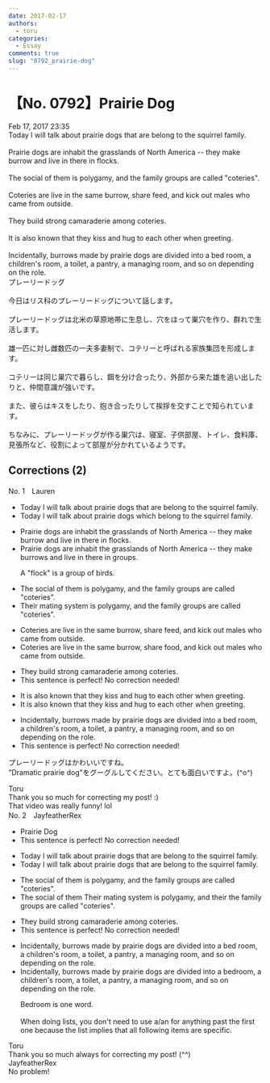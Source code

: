```yaml
---
date: 2017-02-17
authors:
  - toru
categories:
  - Essay
comments: true
slug: "0792_prairie-dog"
---
```


# 【No. 0792】Prairie Dog
<div class="date">Feb 17, 2017 23:35</div>
<div id="post"><div id="body_show_ori">
Today I will talk about prairie dogs that are belong to the squirrel family.<br/><br/>Prairie dogs are inhabit the grasslands of North America -- they make burrow and live in there in flocks.<br/><br/>The social of them is polygamy, and the family groups are called "coteries".<br/><br/>Coteries are live in the same burrow, share feed, and kick out males who came from outside.<br/><br/>They build strong camaraderie among coteries.<br/><br/>It is also known that they kiss and hug to each other when greeting.<br/><br/>Incidentally, burrows made by prairie dogs are divided into a bed room, a children's room, a toilet, a pantry, a managing room, and so on depending on the role.
</div></div>

<!-- more -->

<div id="post_ja"><div id="body_show_mo">
プレーリードッグ<br/><br/>今日はリス科のプレーリードッグについて話します。<br/><br/>プレーリードッグは北米の草原地帯に生息し、穴をほって巣穴を作り、群れで生活します。<br/><br/>雄一匹に対し雌数匹の一夫多妻制で、コテリーと呼ばれる家族集団を形成します。<br/><br/>コテリーは同じ巣穴で暮らし、餌を分け合ったり、外部から来た雄を追い出したりと、仲間意識が強いです。<br/><br/>また、彼らはキスをしたり、抱き合ったりして挨拶を交すことで知られています。<br/><br/>ちなみに、プレーリードッグが作る巣穴は、寝室、子供部屋、トイレ、食料庫、見張所など、役割によって部屋が分かれているようです。
</div></div>

## Corrections (2)
<div id="block"><div class="first_name"> No. 1　<span class="just_name">Lauren</span></div><div id="block2">
<ul class="correction_field">
<li class="incorrect">Today I will talk about prairie dogs that are belong to the squirrel family.</li>
<li class="corrected correct">
Today I will talk about prairie dogs <span class="f_blue">which</span> belong to the squirrel family.
</li>
</ul>
<ul class="correction_field">
<li class="incorrect">Prairie dogs are inhabit the grasslands of North America -- they make burrow and live in there in flocks.</li>
<li class="corrected correct">
Prairie dogs <span class="f_red"><span class="sline">are</span></span> inhabit the grasslands of North America -- they make burrow<span class="f_blue">s</span> and live <span class="f_red"><span class="sline">in</span></span> there in <span class="f_blue">groups</span>.
<p class="correction_comment">A "flock" is a group of birds.</p>
</li>
</ul>
<ul class="correction_field">
<li class="incorrect">The social of them is polygamy, and the family groups are called "coteries".</li>
<li class="corrected correct">
<span class="f_blue">Their mating system</span> is polygamy, and the family groups are called "coteries".
</li>
</ul>
<ul class="correction_field">
<li class="incorrect">Coteries are live in the same burrow, share feed, and kick out males who came from outside.</li>
<li class="corrected correct">
Coteries <span class="sline"><span class="f_red">are</span></span> live in the same burrow, share <span class="f_blue">food</span>, and kick out males who came from outside.
</li>
</ul>
<ul class="correction_field">
<li class="incorrect">They build strong camaraderie among coteries.</li>
<li class="corrected perfect">This sentence is perfect! No correction needed!</li>
</ul>
<ul class="correction_field">
<li class="incorrect">It is also known that they kiss and hug to each other when greeting.</li>
<li class="corrected correct">
It is also known that they kiss and hug <span class="sline"><span class="f_red">to</span></span> each other when greeting.
</li>
</ul>
<ul class="correction_field">
<li class="incorrect">Incidentally, burrows made by prairie dogs are divided into a bed room, a children's room, a toilet, a pantry, a managing room, and so on depending on the role.</li>
<li class="corrected perfect">This sentence is perfect! No correction needed!</li>
</ul>
<p class="comment_small">
 プレーリードッグはかわいいですね。
 <br/>
 ”Dramatic prairie dog"をグーグルしてください。とても面白いですよ。(^o^)
</p>

</div><div class="name"><span class="just_name">Toru</span><br>
Thank you so much for correcting my post! :)<br/>That video was really funny! lol
</div>
</div>
<div id="block"><div class="first_name"> No. 2　<span class="just_name">JayfeatherRex</span></div><div id="block2">
<ul class="correction_field">
<li class="incorrect">Prairie Dog</li>
<li class="corrected perfect">This sentence is perfect! No correction needed!</li>
</ul>
<ul class="correction_field">
<li class="incorrect">Today I will talk about prairie dogs that are belong to the squirrel family.</li>
<li class="corrected correct">
Today I will talk about prairie dogs that <span class="sline">are </span>belong to the squirrel family.
</li>
</ul>
<ul class="correction_field">
<li class="incorrect">The social of them is polygamy, and the family groups are called "coteries".</li>
<li class="corrected correct">
<span class="sline">The social of them </span><span class="f_red">Their mating system </span>is polygamy, and <span class="f_red">their </span><span class="sline">the </span>family groups are called "coteries".
</li>
</ul>
<ul class="correction_field">
<li class="incorrect">They build strong camaraderie among coteries.</li>
<li class="corrected perfect">This sentence is perfect! No correction needed!</li>
</ul>
<ul class="correction_field">
<li class="incorrect">Incidentally, burrows made by prairie dogs are divided into a bed room, a children's room, a toilet, a pantry, a managing room, and so on depending on the role.</li>
<li class="corrected correct">
Incidentally, burrows made by prairie dogs are divided into a <span class="f_blue">bedroom</span>, <span class="sline">a </span>children's room, <span class="sline">a</span> toilet, <span class="sline">a </span>pantry, <span class="sline">a </span>managing room, and so on depending on the role.
<p class="correction_comment">Bedroom is one word.<br/><br/>When doing lists, you don't need to use a/an for anything past the first one because the list implies that all following items are specific.</p>
</li>
</ul>
</div><div class="name"><span class="just_name">Toru</span><br>
Thank you so much always for correcting my post! (^^)
</div>
<div class="name"><span class="just_name">JayfeatherRex</span><br>
No problem!
</div>
</div>
